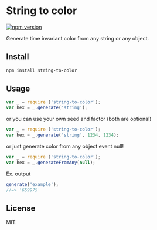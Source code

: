 # String to color

[![npm version](https://badge.fury.io/js/string-to-color.svg)](https://badge.fury.io/js/string-to-color)

Generate time invariant color from any string or any object.

## Install

```bash
npm install string-to-color
```

## Usage

```js
var _ = require ('string-to-color');
var hex = _.generate('string');
```

or you can use your own seed and factor (both are optional)

```js
var _ = require ('string-to-color');
var hex = _.generate('string', 1234, 1234);
```

or just generate color from any object event null!

```js
var _ = require ('string-to-color');
var hex = _.generateFromAny(null);
```

Ex. output

```js
generate('example');
//=> '659975'
```

## License

MIT.
